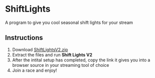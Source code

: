 # ShiftLights
A program to give you cool seasonal shift lights for your stream


## Instructions

1. Download [ShiftLightsV2.zip](https://github.com/Lilspartan/ShiftLights/releases/tag/v2)
2. Extract the files and run **Shift Lights V2**
3. After the intital setup has completed, copy the link it gives you into a browser source in your streaming tool of choice
4. Join a race and enjoy! 

